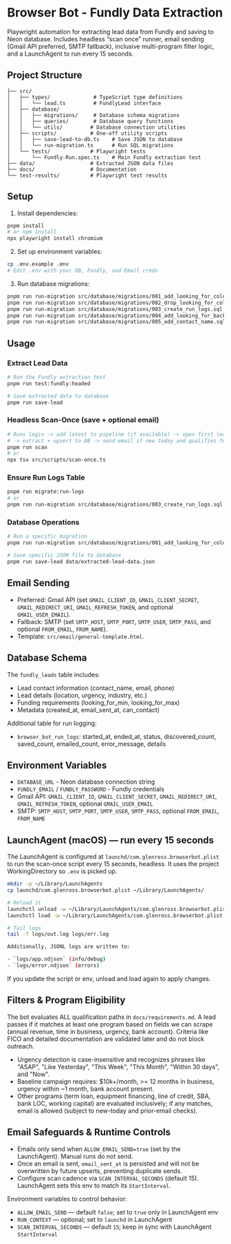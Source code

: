 # Browser Bot - Fundly Data Extraction

Playwright automation for extracting lead data from Fundly and saving to Neon database. Includes headless “scan once” runner, email sending (Gmail API preferred, SMTP fallback), inclusive multi-program filter logic, and a LaunchAgent to run every 15 seconds.

## Project Structure

```
├── src/
│   ├── types/              # TypeScript type definitions
│   │   └── lead.ts         # FundlyLead interface
│   ├── database/
│   │   ├── migrations/     # Database schema migrations
│   │   ├── queries/        # Database query functions
│   │   └── utils/         # Database connection utilities
│   ├── scripts/           # One-off utility scripts
│   │   ├── save-lead-to-db.ts    # Save JSON to database
│   │   └── run-migration.ts      # Run SQL migrations
│   └── tests/             # Playwright tests
│       └── Fundly-Run.spec.ts    # Main Fundly extraction test
├── data/                  # Extracted JSON data files
├── docs/                  # Documentation
└── test-results/          # Playwright test results
```

## Setup

1. Install dependencies:

```bash
pnpm install
# or npm install
npx playwright install chromium
```

2. Set up environment variables:

```bash
cp .env.example .env
# Edit .env with your DB, Fundly, and Email creds
```

3. Run database migrations:

```bash
pnpm run run-migration src/database/migrations/001_add_looking_for_columns.sql
pnpm run run-migration src/database/migrations/002_drop_looking_for_column.sql
pnpm run run-migration src/database/migrations/003_create_run_logs.sql
pnpm run run-migration src/database/migrations/004_add_looking_for_back.sql
pnpm run run-migration src/database/migrations/005_add_contact_name.sql
```

## Usage

### Extract Lead Data

```bash
# Run the Fundly extraction test
pnpm run test:fundly:headed

# Save extracted data to database
pnpm run save-lead
```

### Headless Scan-Once (save + optional email)

```bash
# Runs login -> add latest to pipeline (if available) -> open first lead
# -> extract + upsert to DB -> send email if new today and qualifies for any program
pnpm run scan
# or
npx tsx src/scripts/scan-once.ts
```

### Ensure Run Logs Table

```bash
pnpm run migrate:run-logs
# or
pnpm run run-migration src/database/migrations/003_create_run_logs.sql
```

### Database Operations

```bash
# Run a specific migration
pnpm run run-migration src/database/migrations/001_add_looking_for_columns.sql

# Save specific JSON file to database
pnpm run save-lead data/extracted-lead-data.json
```

## Email Sending

- Preferred: Gmail API (set `GMAIL_CLIENT_ID`, `GMAIL_CLIENT_SECRET`, `GMAIL_REDIRECT_URI`, `GMAIL_REFRESH_TOKEN`, and optional `GMAIL_USER_EMAIL`).
- Fallback: SMTP (set `SMTP_HOST`, `SMTP_PORT`, `SMTP_USER`, `SMTP_PASS`, and optional `FROM_EMAIL`, `FROM_NAME`).
- Template: `src/email/general-template.html`.

## Database Schema

The `fundly_leads` table includes:

- Lead contact information (contact_name, email, phone)
- Lead details (location, urgency, industry, etc.)
- Funding requirements (looking_for_min, looking_for_max)
- Metadata (created_at, email_sent_at, can_contact)

Additional table for run logging:

- `browser_bot_run_logs`: started_at, ended_at, status, discovered_count, saved_count, emailed_count, error_message, details

## Environment Variables

- `DATABASE_URL` - Neon database connection string
- `FUNDLY_EMAIL` / `FUNDLY_PASSWORD` - Fundly credentials
- Gmail API: `GMAIL_CLIENT_ID`, `GMAIL_CLIENT_SECRET`, `GMAIL_REDIRECT_URI`, `GMAIL_REFRESH_TOKEN`, optional `GMAIL_USER_EMAIL`
- SMTP: `SMTP_HOST`, `SMTP_PORT`, `SMTP_USER`, `SMTP_PASS`, optional `FROM_EMAIL`, `FROM_NAME`

## LaunchAgent (macOS) — run every 15 seconds

The LaunchAgent is configured at `launchd/com.glenross.browserbot.plist` to run the scan-once script every 15 seconds, headless. It uses the project WorkingDirectory so `.env` is picked up.

```bash
mkdir -p ~/Library/LaunchAgents
cp launchd/com.glenross.browserbot.plist ~/Library/LaunchAgents/

# Reload it
launchctl unload -w ~/Library/LaunchAgents/com.glenross.browserbot.plist 2>/dev/null || true
launchctl load -w ~/Library/LaunchAgents/com.glenross.browserbot.plist

# Tail logs
tail -f logs/out.log logs/err.log

Additionally, JSONL logs are written to:

- `logs/app.ndjson` (info/debug)
- `logs/error.ndjson` (errors)
```

If you update the script or env, unload and load again to apply changes.

## Filters & Program Eligibility

The bot evaluates ALL qualification paths in `docs/requirements.md`. A lead passes if it matches at least one program based on fields we can scrape (annual revenue, time in business, urgency, bank account). Criteria like FICO and detailed documentation are validated later and do not block outreach.

- Urgency detection is case-insensitive and recognizes phrases like "ASAP", "Like Yesterday", "This Week", "This Month", "Within 30 days", and "Now".
- Baseline campaign requires: $10k+/month, >= 12 months in business, urgency within ~1 month, bank account present.
- Other programs (term loan, equipment financing, line of credit, SBA, bank LOC, working capital) are evaluated inclusively; if any matches, email is allowed (subject to new-today and prior-email checks).

## Email Safeguards & Runtime Controls

- Emails only send when `ALLOW_EMAIL_SEND=true` (set by the LaunchAgent). Manual runs do not send.
- Once an email is sent, `email_sent_at` is persisted and will not be overwritten by future upserts, preventing duplicate sends.
- Configure scan cadence via `SCAN_INTERVAL_SECONDS` (default 15). LaunchAgent sets this env to match its `StartInterval`.

Environment variables to control behavior:

- `ALLOW_EMAIL_SEND` — default `false`; set to `true` only in LaunchAgent env
- `RUN_CONTEXT` — optional; set to `launchd` in LaunchAgent
- `SCAN_INTERVAL_SECONDS` — default `15`; keep in sync with LaunchAgent `StartInterval`
